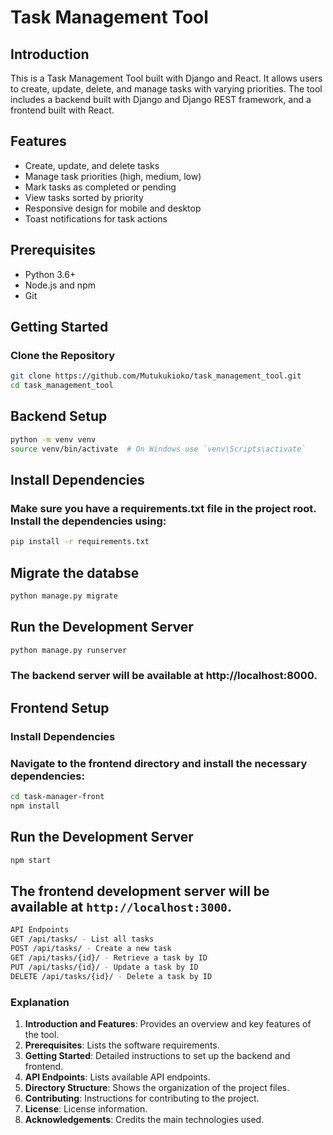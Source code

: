 # Task Management Tool

## Introduction

This is a Task Management Tool built with Django and React. It allows users to create, update, delete, and manage tasks with varying priorities. The tool includes a backend built with Django and Django REST framework, and a frontend built with React.

## Features

- Create, update, and delete tasks
- Manage task priorities (high, medium, low)
- Mark tasks as completed or pending
- View tasks sorted by priority
- Responsive design for mobile and desktop
- Toast notifications for task actions

## Prerequisites

- Python 3.6+
- Node.js and npm
- Git

## Getting Started

### Clone the Repository

```sh
git clone https://github.com/Mutukukioko/task_management_tool.git
cd task_management_tool
```

## Backend Setup
```sh
python -m venv venv 
source venv/bin/activate  # On Windows use `venv\Scripts\activate`
```

##  Install Dependencies
### Make sure you have a requirements.txt file in the project root. Install the dependencies using:
```sh
pip install -r requirements.txt
 ```

 ## Migrate the databse
 ```sh
 python manage.py migrate
```
## Run the Development Server
```sh
python manage.py runserver
```

### The backend server will be available at http://localhost:8000.
## Frontend Setup
### Install Dependencies
### Navigate to the frontend directory and install the necessary dependencies:
```sh
cd task-manager-front
npm install
```
## Run the Development Server
```sh
npm start
```
## The frontend development server will be available at `http://localhost:3000`.
```sh
API Endpoints
GET /api/tasks/ - List all tasks
POST /api/tasks/ - Create a new task
GET /api/tasks/{id}/ - Retrieve a task by ID
PUT /api/tasks/{id}/ - Update a task by ID
DELETE /api/tasks/{id}/ - Delete a task by ID
```


### Explanation

1. **Introduction and Features**: Provides an overview and key features of the tool.
2. **Prerequisites**: Lists the software requirements.
3. **Getting Started**: Detailed instructions to set up the backend and frontend.
4. **API Endpoints**: Lists available API endpoints.
5. **Directory Structure**: Shows the organization of the project files.
6. **Contributing**: Instructions for contributing to the project.
7. **License**: License information.
8. **Acknowledgements**: Credits the main technologies used.
